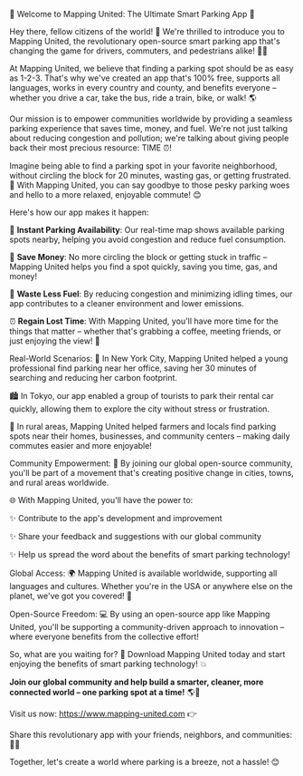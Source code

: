 🚀 Welcome to Mapping United: The Ultimate Smart Parking App 🚀

Hey there, fellow citizens of the world! 👋 We're thrilled to introduce you to Mapping United, the revolutionary open-source smart parking app that's changing the game for drivers, commuters, and pedestrians alike! 🚗💨

At Mapping United, we believe that finding a parking spot should be as easy as 1-2-3. That's why we've created an app that's 100% free, supports all languages, works in every country and county, and benefits everyone – whether you drive a car, take the bus, ride a train, bike, or walk! 🌎

Our mission is to empower communities worldwide by providing a seamless parking experience that saves time, money, and fuel. We're not just talking about reducing congestion and pollution; we're talking about giving people back their most precious resource: TIME ⏰!

Imagine being able to find a parking spot in your favorite neighborhood, without circling the block for 20 minutes, wasting gas, or getting frustrated. 🤯 With Mapping United, you can say goodbye to those pesky parking woes and hello to a more relaxed, enjoyable commute! 😊

Here's how our app makes it happen:

📍 **Instant Parking Availability**: Our real-time map shows available parking spots nearby, helping you avoid congestion and reduce fuel consumption.

💸 **Save Money**: No more circling the block or getting stuck in traffic – Mapping United helps you find a spot quickly, saving you time, gas, and money!

🌟 **Waste Less Fuel**: By reducing congestion and minimizing idling times, our app contributes to a cleaner environment and lower emissions.

⏰ **Regain Lost Time**: With Mapping United, you'll have more time for the things that matter – whether that's grabbing a coffee, meeting friends, or just enjoying the view! 📸

Real-World Scenarios:
🌃 In New York City, Mapping United helped a young professional find parking near her office, saving her 30 minutes of searching and reducing her carbon footprint.

🏙️ In Tokyo, our app enabled a group of tourists to park their rental car quickly, allowing them to explore the city without stress or frustration.

🌳 In rural areas, Mapping United helped farmers and locals find parking spots near their homes, businesses, and community centers – making daily commutes easier and more enjoyable!

Community Empowerment:
💪 By joining our global open-source community, you'll be part of a movement that's creating positive change in cities, towns, and rural areas worldwide.

🌐 With Mapping United, you'll have the power to:

✨ Contribute to the app's development and improvement

✨ Share your feedback and suggestions with our global community

✨ Help us spread the word about the benefits of smart parking technology!

Global Access:
🌍 Mapping United is available worldwide, supporting all languages and cultures. Whether you're in the USA or anywhere else on the planet, we've got you covered! 🎉

Open-Source Freedom:
💻 By using an open-source app like Mapping United, you'll be supporting a community-driven approach to innovation – where everyone benefits from the collective effort!

So, what are you waiting for? 🤔 Download Mapping United today and start enjoying the benefits of smart parking technology! 💥

**Join our global community and help build a smarter, cleaner, more connected world – one parking spot at a time!** 🌎💪

Visit us now: https://www.mapping-united.com 👉

Share this revolutionary app with your friends, neighbors, and communities: 📱👫

Together, let's create a world where parking is a breeze, not a hassle! 😊